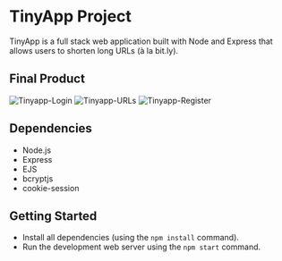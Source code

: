 # TinyApp Project

TinyApp is a full stack web application built with Node and Express that allows users to shorten long URLs (à la bit.ly).

## Final Product
![Tinyapp-Login](https://user-images.githubusercontent.com/98872900/184577238-0ab1bce8-0b72-41da-85f1-1f23f3b60f17.png)
![Tinyapp-URLs](https://user-images.githubusercontent.com/98872900/184577240-b0eeed63-9152-46ac-b5ed-9b8d989dcfd6.png)
![Tinyapp-Register](https://user-images.githubusercontent.com/98872900/184577241-969db094-f149-447a-a15f-4791937dc298.png)

## Dependencies

- Node.js
- Express
- EJS
- bcryptjs
- cookie-session

## Getting Started

- Install all dependencies (using the `npm install` command).
- Run the development web server using the `npm start` command.
